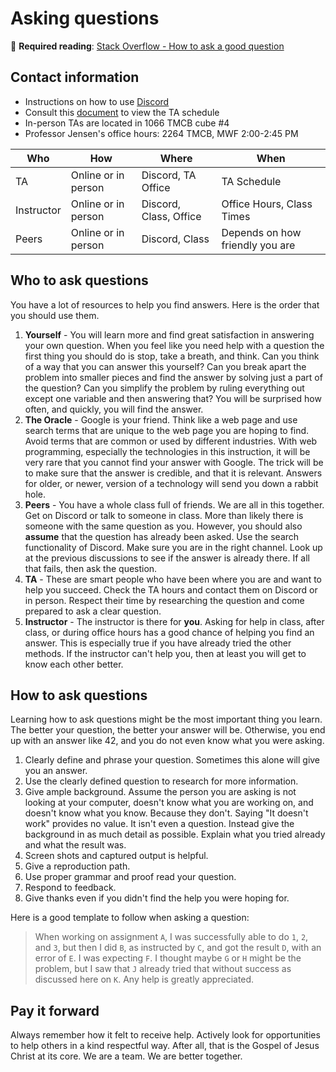 # Asking questions

📖 **Required reading**: [Stack Overflow - How to ask a good question](https://stackoverflow.com/help/how-to-ask)

## Contact information

- Instructions on how to use [Discord](../discord/discord.md)
- Consult this [document](https://docs.google.com/spreadsheets/d/1g1AMtgvyfSwMgp85QcwHuy0mVR-nN3bIGI6XNEJWB1U/edit?usp=sharing) to view the TA schedule
- In-person TAs are located in 1066 TMCB cube #4
- Professor Jensen's office hours: 2264 TMCB, MWF 2:00-2:45 PM

| Who        | How                 | Where                  | When                            |
| ---------- | ------------------- | ---------------------- | ------------------------------- |
| TA         | Online or in person | Discord, TA Office     | TA Schedule                     |
| Instructor | Online or in person | Discord, Class, Office | Office Hours, Class Times       |
| Peers      | Online or in person | Discord, Class         | Depends on how friendly you are |

## Who to ask questions

You have a lot of resources to help you find answers. Here is the order that you should use them.

1. **Yourself** - You will learn more and find great satisfaction in answering your own question. When you feel like you need help with a question the first thing you should do is stop, take a breath, and think. Can you think of a way that you can answer this yourself? Can you break apart the problem into smaller pieces and find the answer by solving just a part of the question? Can you simplify the problem by ruling everything out except one variable and then answering that? You will be surprised how often, and quickly, you will find the answer.
1. **The Oracle** - Google is your friend. Think like a web page and use search terms that are unique to the web page you are hoping to find. Avoid terms that are common or used by different industries. With web programming, especially the technologies in this instruction, it will be very rare that you cannot find your answer with Google. The trick will be to make sure that the answer is credible, and that it is relevant. Answers for older, or newer, version of a technology will send you down a rabbit hole.
1. **Peers** - You have a whole class full of friends. We are all in this together. Get on Discord or talk to someone in class. More than likely there is someone with the same question as you. However, you should also **assume** that the question has already been asked. Use the search functionality of Discord. Make sure you are in the right channel. Look up at the previous discussions to see if the answer is already there. If all that fails, then ask the question.
1. **TA** - These are smart people who have been where you are and want to help you succeed. Check the TA hours and contact them on Discord or in person. Respect their time by researching the question and come prepared to ask a clear question.
1. **Instructor** - The instructor is there for **you**. Asking for help in class, after class, or during office hours has a good chance of helping you find an answer. This is especially true if you have already tried the other methods. If the instructor can't help you, then at least you will get to know each other better.

## How to ask questions

Learning how to ask questions might be the most important thing you learn. The better your question, the better your answer will be. Otherwise, you end up with an answer like 42, and you do not even know what you were asking.

1. Clearly define and phrase your question. Sometimes this alone will give you an answer.
1. Use the clearly defined question to research for more information.
1. Give ample background. Assume the person you are asking is not looking at your computer, doesn't know what you are working on, and doesn't know what you know. Because they don't. Saying "It doesn't work" provides no value. It isn't even a question. Instead give the background in as much detail as possible. Explain what you tried already and what the result was.
1. Screen shots and captured output is helpful.
1. Give a reproduction path.
1. Use proper grammar and proof read your question.
1. Respond to feedback.
1. Give thanks even if you didn't find the help you were hoping for.

Here is a good template to follow when asking a question:

> When working on assignment `A`, I was successfully able to do `1`, `2`, and `3`, but then I did `B`, as instructed by `C`, and got the result `D`, with an error of `E`. I was expecting `F`. I thought maybe `G` or `H` might be the problem, but I saw that `J` already tried that without success as discussed here on `K`. Any help is greatly appreciated.

## Pay it forward

Always remember how it felt to receive help. Actively look for opportunities to help others in a kind respectful way. After all, that is the Gospel of Jesus Christ at its core. We are a team. We are better together.
